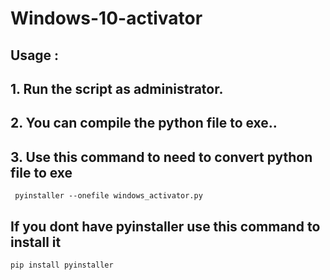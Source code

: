 # Windows-10-activator

## Usage :

## 1. Run the script as administrator.
## 2. You can compile the python file to exe..
## 3. Use this command to need to convert python file to exe

```
 pyinstaller --onefile windows_activator.py 
```
## If you dont have pyinstaller use this command to install it

```
pip install pyinstaller

```
